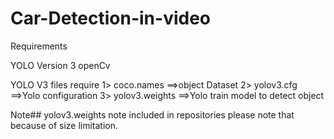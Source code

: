 # Car-Detection-in-video

Requirements

YOLO Version 3
openCv

YOLO V3 files require
1> coco.names ==>object Dataset
2> yolov3.cfg ==>Yolo configuration
3> yolov3.weights ==>Yolo train model to detect object

Note##
yolov3.weights note included in repositories please note that because of size limitation.
